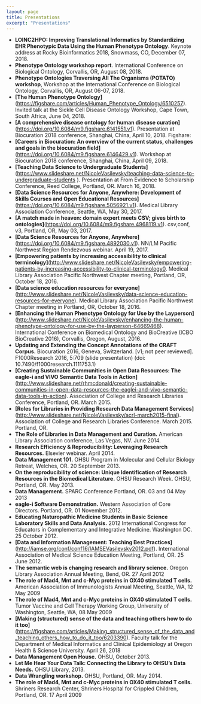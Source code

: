 ```yaml
---
layout: page
title: Presentations
excerpt: "Presentations"
---
```


- **LOINC2HPO: Improving Translational Informatics by Standardizing EHR Phenotypic Data Using the Human Phenotype Ontology**. Keynote address at Rocky Bioinformatics 2018, Snowmass, CO, December 07, 2018.
- **Phenotype Ontology workshop report**. International Conference on Biological Ontology, Corvallis, OR, August 08, 2018.
- **Phenotype Ontologies Traversing All The Organisms (POTATO) workshop**, Workshop at the International Conference on Biological Ontology, Corvallis, OR, August 06-07, 2018.
- **[The Human Phenotype Ontology]**(https://figshare.com/articles/Human_Phenotype_Ontology/6510257). Invited talk at the Sickle Cell Disease Ontology Workshop, Cape Town, South Africa, June 04, 2018.
- **[A comprehensive disease ontology for human disease curation]**(https://doi.org/10.6084/m9.figshare.6141551.v1). Presentation at Biocuration 2018 conference, Shanghai, China, April 10, 2018. Figshare: 
- **[Careers in Biocuration: An overview of the current status, challenges and goals in the biocuration field]**(https://doi.org/10.6084/m9.figshare.6146429.v1). Workshop at Biocuration 2018 conference, Shanghai, China, April 09, 2018. 
- **[Teaching Data Science to Undergraduate Students]**(https://www.slideshare.net/NicoleVasilevsky/teaching-data-science-to-undergraduate-students ). Presentation at From Evidence to Scholarship Conference, Reed College, Portland, OR. March 16, 2018.
- **[Data Science Resources for Anyone, Anywhere: Development of Skills Courses and Open Educational Resources]**(https://doi.org/10.6084/m9.figshare.5056921.v1). Medical Library Association Conference, Seattle, WA, May 30, 2017.
- **[A match made in heaven: domain expert meets CSV; gives birth to ontologies]**(https://doi.org/10.6084/m9.figshare.4968119.v1). csv,conf, v3, Portland, OR, May 03, 2017. 
- **[Data Science Resources for Anyone, Anywhere]**(https://doi.org/10.6084/m9.figshare.4892030.v1). NN/LM Pacific Northwest Region Rendezvous webinar. April 19, 2017. 
- **[Empowering patients by increasing accessibility to clinical terminology]**(http://www.slideshare.net/NicoleVasilevsky/empowering-patients-by-increasing-accessibility-to-clinical-terminology0. Medical Library Association Pacific Northwest Chapter meeting, Portland, OR, October 18, 2016.  
- **[Data science education resources for everyone]**(http://www.slideshare.net/NicoleVasilevsky/data-science-education-resources-for-everyone). Medical Library Association Pacific Northwest Chapter meeting in Portland, OR, October 18, 2016.  
- **[Enhancing the Human Phenotype Ontology for Use by the Layperson]**(http://www.slideshare.net/NicoleVasilevsky/enhancing-the-human-phenotype-ontology-for-use-by-the-layperson-64669468). International Conference on Biomedical Ontology and BioCreative (ICBO BioCreative 2016), Corvallis, Oregon, August, 2016.  
- **Updating and Extending the Concept Annotations of the CRAFT Corpus.** Biocuration 2016, Geneva, Switzerland. [v1; not peer reviewed]. F1000Research 2016, 5:709 (slide presentation) (doi: 10.7490/f1000research.1111753.1)
- **[Creating Sustainable Communities in Open Data Resources: The eagle-i and VIVO Semantic Data Tools in Action]**(http://www.slideshare.net/rhmcdonald/creating-sustainable-communities-in-open-data-resources-the-eaglei-and-vivo-semantic-data-tools-in-action). Association of College and Research Libraries Conference, Portland, OR.  March 2015.
- **[Roles for Libraries in Providing Research Data Management Services]**(http://www.slideshare.net/NicoleVasilevsky/acrl-march2015-final). Association of College and Research Libraries Conference. March 2015. Portland, OR.  
- **The Role of Libraries in Data Management and Curation.** American Library Association conference, Las Vegas, NV. June 2014.
- **Research Efficiency & Reproducibility: Leveraging Research Resources.** Elsevier webinar. April 2014.
- **Data Management 101.** OHSU Program in Molecular and Cellular Biology Retreat, Welches, OR. 20 September 2013. 
- **On the reproducibility of science: Unique Identification of Research Resources in the Biomedical Literature.** OHSU Research Week. OHSU, Portland, OR. May 2013. 
- **Data Management.** SPARC Conference Portland, OR. 03 and 04 May 2013
- **eagle-i Software Demonstration.** Western Association of Core Directors. Portland, OR. 01 November 2012.
- **Educating Naturopathic Medicine Students in Basic Science Laboratory Skills and Data Analysis.** 2012 International Congress for Educators in Complementary and Integrative Medicine. Washington DC. 25 October 2012.
- **[Data and Information Management: Teaching Best Practices]**(http://iamse.org/conf/conf16/IAMSEVasilevsky2012.pdf). International Association of Medical Science Education Meeting, Portland, OR. 25 June 2012. 
- **The semantic web is changing research and library science.** Oregon Library Association Annual Meeting, Bend, OR. 27 April 2012
- **The role of Mad4, Mnt and c-Myc proteins in OX40 stimulated T cells.** American Association of Immunologists Annual Meeting, Seattle, WA, 12 May 2009
- **The role of Mad4, Mnt and c-Myc proteins in OX40 stimulated T cells.** Tumor Vaccine and Cell Therapy Working Group, University of Washington, Seattle, WA, 08 May 2009
- **[Making (structured) sense of the data and teaching others how to do it too]**(https://figshare.com/articles/Making_structured_sense_of_the_data_and_teaching_others_how_to_do_it_too/6203390). Faculty talk for the Department of Medical Informatics and Clinical Epidemiology at Oregon Health & Science University. April 26, 2018
- **Data Management Open House.**  OHSU, October 2013.
- **Let Me Hear Your Data Talk: Connecting the Library to OHSU’s Data Needs.** OHSU Library, 2013.
- **Data Wrangling workshop.** OHSU, Portland, OR. May 2014.
- **The role of Mad4, Mnt and c-Myc proteins in OX40 stimulated T cells.** Shriners Research Center, Shriners Hospital for Crippled Children, Portland, OR. 17 April 2009
